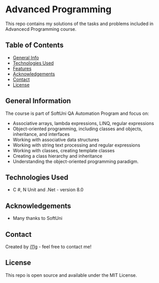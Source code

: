 # Advanced Programming
This repo contains my solutions of the tasks and problems included in Advancecd Programming course. 

## Table of Contents
* [General Info](#general-information)
* [Technologies Used](#technologies-used)
* [Features](#features)
* [Acknowledgements](#acknowledgements)
* [Contact](#contact)
* [License](#license) 

## General Information
The course is part of SoftUni QA Automation Program and focus on:
- Associative arrays, lambda expressions, LINQ, regular expressions
- Object-oriented programming, including classes and objects, inheritance, and interfaces
- Working with associative data structures
- Working with string text processing and regular expressions
- Working with classes, creating template classes
- Creating a class hierarchy and inheritance
- Understanding the object-oriented programming paradigm.
## Technologies Used
- C #, N Unit and .Net - version 8.0

## Acknowledgements

- Many thanks to SoftUni

## Contact
Created by [i11g](https://i11g.githug.io) - feel free to contact me!

## License 
This repo is open source and available under the MIT License. 


